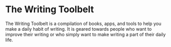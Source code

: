 # The Writing Toolbelt

The Writing Toolbelt is a compilation of books, apps, and tools to help you make a daily habit of writing.
It is geared towards people who want to improve their writing or who simply want to make writing a part of their daily life.
